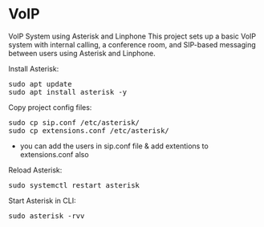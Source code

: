 # VoIP
VoIP System using Asterisk and Linphone
This project sets up a basic VoIP system with internal calling, a conference room, and SIP-based messaging between users using Asterisk and Linphone.

Install Asterisk:
<pre>sudo apt update
sudo apt install asterisk -y</pre>  

Copy project config files:
<pre>sudo cp sip.conf /etc/asterisk/
sudo cp extensions.conf /etc/asterisk/</pre>
* you can add the users in sip.conf file & add extentions to extensions.conf also

Reload Asterisk:
<pre>sudo systemctl restart asterisk </pre>

Start Asterisk in CLI: 
<pre>sudo asterisk -rvv </pre>

